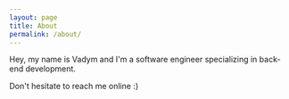 ```yaml
---
layout: page
title: About
permalink: /about/
---
```


Hey, my name is Vadym and I'm a software engineer specializing in back-end development.

Don't hesitate to reach me online :)
